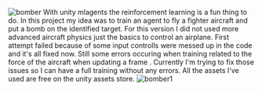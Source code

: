 ![bomber](https://github.com/smr1897/airplane_agent_learns_bomb_on_target/assets/104346441/4cb9b44a-0203-4976-8d2f-1907573c2cf8)
With unity mlagents the reinforcement learning is a fun thing to do. In this project my idea was to train an agent to fly a fighter aircraft and put a bomb on the identified target.
For this version I did not used more advanced aircraft physics just the basics to control an airplane.
First attempt failed because of some input controlls were messed up in the code and it's all fixed now.
Still some errors occuring when training related to the force of the aircraft when updating a frame .
Currently I'm trying to fix those issues so I can have a full training without any errors.
All the assets I've used are free on the unity assets store.
![bomber1](https://github.com/smr1897/airplane_agent_learns_bomb_on_target/assets/104346441/8557717d-35c4-4895-8745-3434c451e45f)
